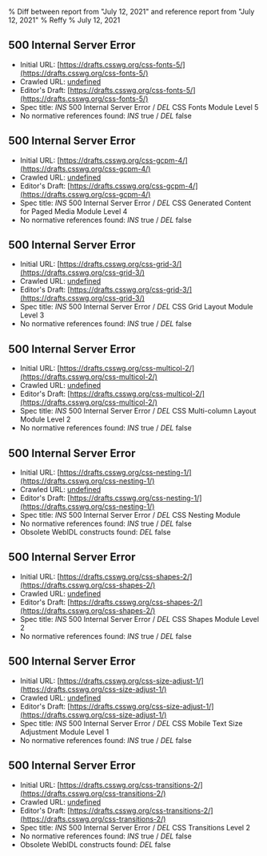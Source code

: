 % Diff between report from "July 12, 2021" and reference report from "July 12, 2021"
% Reffy
% July 12, 2021

## 500 Internal Server Error

- Initial URL: [https://drafts.csswg.org/css-fonts-5/](https://drafts.csswg.org/css-fonts-5/)
- Crawled URL: [undefined](undefined)
- Editor's Draft: [https://drafts.csswg.org/css-fonts-5/](https://drafts.csswg.org/css-fonts-5/)
- Spec title: *INS* 500 Internal Server Error / *DEL* CSS Fonts Module Level 5
- No normative references found: *INS* true / *DEL* false


## 500 Internal Server Error

- Initial URL: [https://drafts.csswg.org/css-gcpm-4/](https://drafts.csswg.org/css-gcpm-4/)
- Crawled URL: [undefined](undefined)
- Editor's Draft: [https://drafts.csswg.org/css-gcpm-4/](https://drafts.csswg.org/css-gcpm-4/)
- Spec title: *INS* 500 Internal Server Error / *DEL* CSS Generated Content for Paged Media Module Level 4
- No normative references found: *INS* true / *DEL* false


## 500 Internal Server Error

- Initial URL: [https://drafts.csswg.org/css-grid-3/](https://drafts.csswg.org/css-grid-3/)
- Crawled URL: [undefined](undefined)
- Editor's Draft: [https://drafts.csswg.org/css-grid-3/](https://drafts.csswg.org/css-grid-3/)
- Spec title: *INS* 500 Internal Server Error / *DEL* CSS Grid Layout Module Level 3
- No normative references found: *INS* true / *DEL* false


## 500 Internal Server Error

- Initial URL: [https://drafts.csswg.org/css-multicol-2/](https://drafts.csswg.org/css-multicol-2/)
- Crawled URL: [undefined](undefined)
- Editor's Draft: [https://drafts.csswg.org/css-multicol-2/](https://drafts.csswg.org/css-multicol-2/)
- Spec title: *INS* 500 Internal Server Error / *DEL* CSS Multi-column Layout Module Level 2
- No normative references found: *INS* true / *DEL* false


## 500 Internal Server Error

- Initial URL: [https://drafts.csswg.org/css-nesting-1/](https://drafts.csswg.org/css-nesting-1/)
- Crawled URL: [undefined](undefined)
- Editor's Draft: [https://drafts.csswg.org/css-nesting-1/](https://drafts.csswg.org/css-nesting-1/)
- Spec title: *INS* 500 Internal Server Error / *DEL* CSS Nesting Module
- No normative references found: *INS* true / *DEL* false
- Obsolete WebIDL constructs found: *DEL* false


## 500 Internal Server Error

- Initial URL: [https://drafts.csswg.org/css-shapes-2/](https://drafts.csswg.org/css-shapes-2/)
- Crawled URL: [undefined](undefined)
- Editor's Draft: [https://drafts.csswg.org/css-shapes-2/](https://drafts.csswg.org/css-shapes-2/)
- Spec title: *INS* 500 Internal Server Error / *DEL* CSS Shapes Module Level 2
- No normative references found: *INS* true / *DEL* false


## 500 Internal Server Error

- Initial URL: [https://drafts.csswg.org/css-size-adjust-1/](https://drafts.csswg.org/css-size-adjust-1/)
- Crawled URL: [undefined](undefined)
- Editor's Draft: [https://drafts.csswg.org/css-size-adjust-1/](https://drafts.csswg.org/css-size-adjust-1/)
- Spec title: *INS* 500 Internal Server Error / *DEL* CSS Mobile Text Size Adjustment Module Level 1
- No normative references found: *INS* true / *DEL* false


## 500 Internal Server Error

- Initial URL: [https://drafts.csswg.org/css-transitions-2/](https://drafts.csswg.org/css-transitions-2/)
- Crawled URL: [undefined](undefined)
- Editor's Draft: [https://drafts.csswg.org/css-transitions-2/](https://drafts.csswg.org/css-transitions-2/)
- Spec title: *INS* 500 Internal Server Error / *DEL* CSS Transitions Level 2
- No normative references found: *INS* true / *DEL* false
- Obsolete WebIDL constructs found: *DEL* false


